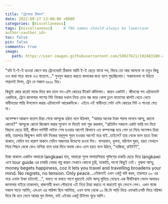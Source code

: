 ```yaml
---

title: "ট্রেনেদের ঠিকানা"
date: 2022-09-27 13:00:00 +0600
categories: [miscellaneous]
tags: [miscellaneous]     # TAG names should always be lowercase
author:<author_id>
toc: false
pin: false
comments: true
image: 
   path: https://user-images.githubusercontent.com/59027621/192483180-a5e69488-ba82-4f88-95ed-48f412e5f499.jpg
---
```



"যদি ই-ই-ই হাওয়া জেনে যায় ট্রেনেদেরই ঠিকানা
আমি ই-ই ছেড়ে যাবো সব, ফিরে তো আর আসবো না
তবুও কিছু ওও কথা পড়ে থাকে এএ বাতাসে..." গুনগুন করতে করতে কালকের জন্য ব্যাগ গুছাচ্ছিলাম। সকালবেলা না উঠতে পারলেই বিপদ, ট্রেন যে সকাল ৬ঃ৩০ টার। 

কিছুটা জোর করেই মাকে দিয়ে কম দামে নন-এসি কোচের টিকেট কাঁটালাম। কারন একটাই। জীবনের সব এচিভমেন্ট একদিকে, ট্রেনে জানালার পাশের সিট নিজের দখলে নিয়ে চোখ বন্ধ করে খোলা চুলে বাতাসের ঝাপটা খেতে খেতে স্বাধীনতার শান্তি উপভোগ করার এচিভমেন্ট আরেকদিকে। এইযে এই স্বাধীনতা সেটা এসি কোচের সিট এ পাওয়া যেত না। 

অনেক্ক্ষণ আকাশ বাতাস চিন্তা শেষে আম্মুকে হঠাত বলে উঠলাম, "আমার অনেক টাকা পয়সা লাগবে আম্মু, জানো কেনো?"  আম্মুকে কেনো জিজ্ঞেস করার সুযোগ না দিয়েই বলা শুরু করলাম, "প্রতিদিন সকালে একটা ভারি মন নিয়ে বিছানা ছেড়ে উঠি, জীবন ভার্সিটি লাইফ শেষ হওয়ার আগেই কিভাবে এত কম্পলেক্স হয়ে গেল তা নিয়ে অনেক্ষন চিন্তা করি, তারপরে কিছুক্ষন ভাবি যদি নিজের স্বপ্নগুলা পুরন হওয়ার আগেই মরে যাই..তাইলে? তার থেকে ভাল হাতে টাকা থাকবে, যেদিন মন খারাপ থাকবে সেদিন অজানার উদ্দেশ্যে রওনা দিব। বান্দরবান, খুলনা, বরিশাল ঘুরব, হয়ত সেখানে গিয়ে পিছন থেকে কেও নাগিয়া বলে ডাক দিবে অথবা কেও এসে হয়ত বলে উঠবে, "নাজিয়া, রাইট?!", 

টাকা থাকলে একদিন আবারো langkawi যাব, আবারো শুনব মালায়শিয়ায় পুলিশের চাকরি ছেড়ে দিয়ে langkawi এসে tour guide এর চাকরি নেয়ার গল্প কারন সেখানে কোনো  চুরি, ডাকাতি, দাংগা কিছুই নেই। বুঝলা আম্মু, money begets happiness, coz it lets you travel and travelling broadens your mind. No regrets, no tension. Only peace...এইজন্যই এখন একটু কষ্ট করব, তারপরে ৩০ এর পরে এনাফ টাকা হইলেই...", বলতে না বলতে পাশে ঘুরতেই দেখি আম্মু ঘুমিয়ে গেছেন৷ এক দীর্ঘনিশ্বাস ফেলে আবারও জানালার বাইরে তাকালাম, রাজশাহী কখন পৌছাবো এই নিয়ে চিন্তা করতে না করতেই ঘুম ভেংগে গেল। এখন বাজে সকাল সাড়ে আটটা, এমএল এর পরিক্ষা ছিল আটটায়, এখন বাসা থেকে ১০ কি.মি পাড়ি দিয়ে এমআইএসটি গিয়ে পরিক্ষা দিয়ে কি হবে ভেবে আবার ঘুম দিলাম, যাই এইবার একটু চিটাগাং ঘুরে আসি।
